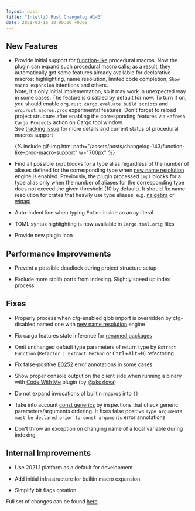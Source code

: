 ```yaml
---
layout: post
title: "IntelliJ Rust Changelog #143"
date: 2021-03-16 10:00:00 +0300
---
```


## New Features

<!-- https://github.com/intellij-rust/intellij-rust/pull/6564 -->
* Provide initial support for [function-like](https://doc.rust-lang.org/reference/procedural-macros.html#function-like-procedural-macros) procedural macros.
  Now the plugin can expand such procedural macro calls; as a result, they
  automatically get some features already available for declarative macros:
  highlighting, name resolution, limited code completion, `Show macro expansion` intentions and others.  
  Note, it's only initial implementation, so it may work in unexpected way in some cases.
  The feature is disabled by default for now. To turn if on,
  you should enable `org.rust.cargo.evaluate.build.scripts` and `org.rust.macros.proc` experimental features.
  Don't forget to reload project structure after enabling the corresponding features via `Refresh Cargo Projects` action on Cargo tool window.  
  See [tracking issue](https://github.com/intellij-rust/intellij-rust/issues/6908) for more
  details and current status of procedural macros support

  {% include gif-img.html path="/assets/posts/changelog-143/function-like-proc-macro-support" w="700px" %}

<!-- https://github.com/intellij-rust/intellij-rust/pull/6872 -->
* Find all possible `impl` blocks for a type alias regardless of the number of aliases defined for the corresponding type
  when [new name resolution](https://github.com/intellij-rust/intellij-rust/issues/6217) engine is enabled.
  Previously, the plugin processed `impl` blocks for a type alias only
  when the number of aliases for the corresponding type does not exceed the given threshold (10 by default).
  It should fix name resolution for crates that heavily use type aliases, e.g. [nalgebra](https://crates.io/crates/nalgebra) or [winapi](https://crates.io/crates/winapi)

<!-- https://github.com/intellij-rust/intellij-rust/pull/6933 -->
* Auto-indent line when typing <kbd>Enter</kbd> inside an array literal

<!-- https://github.com/intellij-rust/intellij-rust/pull/6901 -->
* TOML syntax highlighting is now available in `Cargo.toml.orig` files

<!-- https://github.com/intellij-rust/intellij-rust/pull/6941 -->
* Provide new plugin icon

## Performance Improvements

<!-- https://github.com/intellij-rust/intellij-rust/pull/6917 -->
* Prevent a possible deadlock during project structure setup

<!-- https://github.com/intellij-rust/intellij-rust/pull/6899 -->
* Exclude more stdlib parts from indexing. Slightly speed up index process

## Fixes

<!-- https://github.com/intellij-rust/intellij-rust/pull/6889 -->
* Properly process when cfg-enabled glob import is overridden by cfg-disabled named one with [new name resolution](https://github.com/intellij-rust/intellij-rust/issues/6217) engine

<!-- https://github.com/intellij-rust/intellij-rust/pull/6900 -->
* Fix cargo features state inference for [renamed packages](https://doc.rust-lang.org/cargo/reference/specifying-dependencies.html#renaming-dependencies-in-cargotoml)

<!-- https://github.com/intellij-rust/intellij-rust/pull/6897 -->
* Omit unchanged default type parameters of return type by `Extract Function` (`Refactor | Extract Method` or
  <kbd>Ctrl</kbd>+<kbd>Alt</kbd>+<kbd>M</kbd>) refactoring

<!-- https://github.com/intellij-rust/intellij-rust/pull/6894 -->
<!-- https://github.com/intellij-rust/intellij-rust/pull/6892 -->
* Fix false-positive [E0252](https://doc.rust-lang.org/error-index.html#E0252) error annotations in some cases

<!-- https://github.com/intellij-rust/intellij-rust/pull/6891 -->
* Show proper console output on the client side when running a binary with [Code With Me](https://plugins.jetbrains.com/plugin/14896-code-with-me) plugin (by [@akozlova])

<!-- https://github.com/intellij-rust/intellij-rust/pull/6876 -->
* Do not expand invocations of builtin macros into `{}`

<!-- https://github.com/intellij-rust/intellij-rust/pull/6717 -->
* Take into account [const generics](https://rust-lang.github.io/rfcs/2000-const-generics.html) by inspections that check generic parameters/arguments ordering.
  It fixes false positive `Type arguments must be declared prior to const arguments` error annotations

<!-- https://github.com/intellij-rust/intellij-rust/pull/6887 -->
* Don't throw an exception on changing name of a local variable during indexing

## Internal Improvements

<!-- https://github.com/intellij-rust/intellij-rust/pull/6930 -->
* Use 2021.1 platform as a default for development

<!-- https://github.com/intellij-rust/intellij-rust/pull/6876 -->
* Add initial infrastructure for builtin macro expansion

<!-- https://github.com/intellij-rust/intellij-rust/pull/6881 -->
* Simplify bit flags creation

Full set of changes can be found [here](https://github.com/intellij-rust/intellij-rust/milestone/51?closed=1)

[@akozlova]: https://github.com/akozlova
